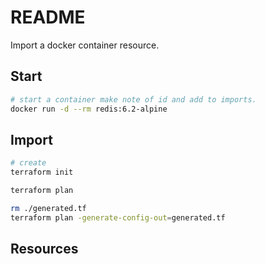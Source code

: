 # README

Import a docker container resource.  

## Start

```sh
# start a container make note of id and add to imports.  
docker run -d --rm redis:6.2-alpine
```

## Import

```sh
# create
terraform init

terraform plan 

rm ./generated.tf  
terraform plan -generate-config-out=generated.tf   
```

## Resources
